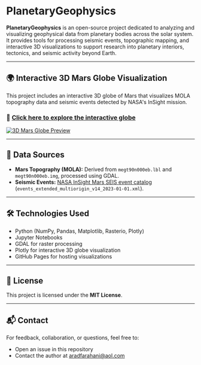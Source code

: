 # PlanetaryGeophysics

**PlanetaryGeophysics** is an open-source project dedicated to analyzing and visualizing geophysical data from planetary bodies across the solar system. It provides tools for processing seismic events, topographic mapping, and interactive 3D visualizations to support research into planetary interiors, tectonics, and seismic activity beyond Earth.

---

## 🌍 Interactive 3D Mars Globe Visualization

This project includes an interactive 3D globe of Mars that visualizes MOLA topography data and seismic events detected by NASA's InSight mission.

### 🔗 [Click here to explore the interactive globe](https://aradfarahani.github.io/PlanetaryGeophysics/mars_globe.html)

[![3D Mars Globe Preview](https://github.com/user-attachments/assets/8bb1dda1-6f56-4870-84b5-16c6d14fde09)](https://aradfarahani.github.io/PlanetaryGeophysics/mars_globe.html)

---

## 📁 Data Sources

- **Mars Topography (MOLA):** Derived from `megt90n000eb.lbl` and `megt90n000eb.img`, processed using GDAL.
- **Seismic Events:** [NASA InSight Mars SEIS event catalog](https://service.iris.edu/mars-events/) (`events_extended_multiorigin_v14_2023-01-01.xml`).

---

## 🛠️ Technologies Used

- Python (NumPy, Pandas, Matplotlib, Rasterio, Plotly)
- Jupyter Notebooks
- GDAL for raster processing
- Plotly for interactive 3D globe visualization
- GitHub Pages for hosting visualizations

---

## 📜 License

This project is licensed under the **MIT License**.

---

## 📬 Contact

For feedback, collaboration, or questions, feel free to:

- Open an issue in this repository
- Contact the author at [aradfarahani@aol.com](mailto:aradfarahani@aol.com)
